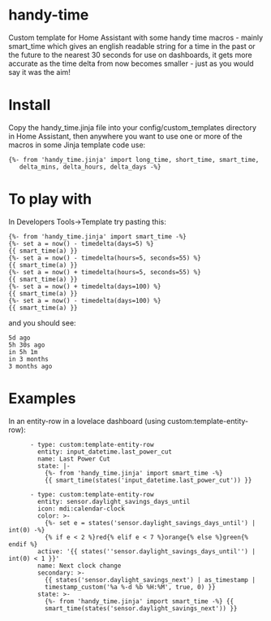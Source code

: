 # handy-time
Custom template for Home Assistant with some handy time macros - mainly smart_time which gives an english readable string for a time in the past or the future to the nearest 30 seconds for use on dashboards, it gets more accurate as the time delta from now becomes smaller - just as you would say it was the aim!
# Install
Copy the handy_time.jinja file into your config/custom_templates directory in Home Assistant, then anywhere you want to use one or more of the macros in some Jinja template code use:
```
{%- from 'handy_time.jinja' import long_time, short_time, smart_time,
   delta_mins, delta_hours, delta_days -%}
```
# To play with
In Developers Tools->Template try pasting this:
```
{%- from 'handy_time.jinja' import smart_time -%}
{%- set a = now() - timedelta(days=5) %}
{{ smart_time(a) }}
{%- set a = now() - timedelta(hours=5, seconds=55) %}
{{ smart_time(a) }}
{%- set a = now() + timedelta(hours=5, seconds=55) %}
{{ smart_time(a) }}
{%- set a = now() + timedelta(days=100) %}
{{ smart_time(a) }}
{%- set a = now() - timedelta(days=100) %}
{{ smart_time(a) }}
```
and you should see:
```
5d ago
5h 30s ago
in 5h 1m
in 3 months
3 months ago
```

# Examples
In an entity-row in a lovelace dashboard (using custom:template-entity-row):

```
      - type: custom:template-entity-row
        entity: input_datetime.last_power_cut
        name: Last Power Cut
        state: |-
          {%- from 'handy_time.jinja' import smart_time -%}
          {{ smart_time(states('input_datetime.last_power_cut')) }}

      - type: custom:template-entity-row
        entity: sensor.daylight_savings_days_until
        icon: mdi:calendar-clock
        color: >-
          {%- set e = states('sensor.daylight_savings_days_until') | int(0) -%}
          {% if e < 2 %}red{% elif e < 7 %}orange{% else %}green{% endif %}
        active: '{{ states(''sensor.daylight_savings_days_until'') | int(0) < 1 }}'
        name: Next clock change
        secondary: >-
          {{ states('sensor.daylight_savings_next') | as_timestamp |
          timestamp_custom('%a %-d %b %H:%M', true, 0) }} 
        state: >-
          {%- from 'handy_time.jinja' import smart_time -%} {{
          smart_time(states('sensor.daylight_savings_next')) }}

```
